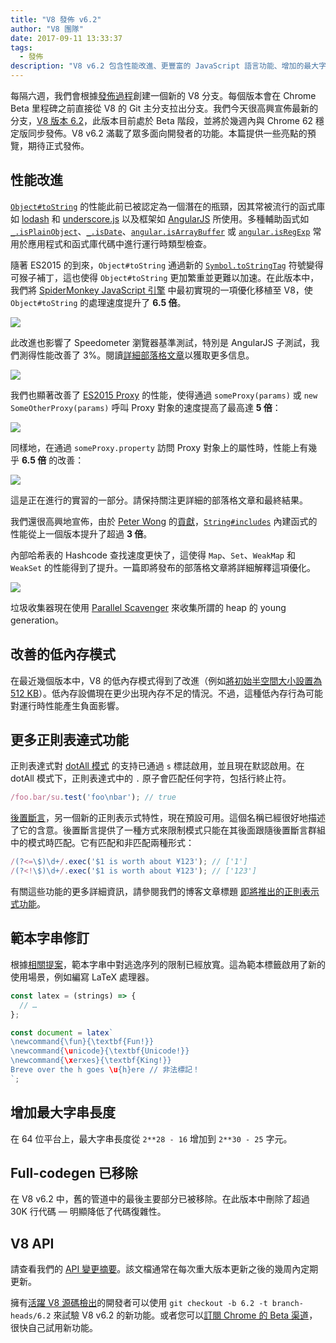 ```yaml
---
title: "V8 發佈 v6.2"
author: "V8 團隊"
date: 2017-09-11 13:33:37
tags:
  - 發佈
description: "V8 v6.2 包含性能改進、更豐富的 JavaScript 語言功能、增加的最大字串長度等其他特性。"
---
```

每隔六週，我們會根據[發佈過程](/docs/release-process)創建一個新的 V8 分支。每個版本會在 Chrome Beta 里程碑之前直接從 V8 的 Git 主分支拉出分支。我們今天很高興宣佈最新的分支，[V8 版本 6.2](https://chromium.googlesource.com/v8/v8.git/+log/branch-heads/6.2)，此版本目前處於 Beta 階段，並將於幾週內與 Chrome 62 穩定版同步發佈。V8 v6.2 滿載了眾多面向開發者的功能。本篇提供一些亮點的預覽，期待正式發佈。

<!--truncate-->
## 性能改進

[`Object#toString`](https://developer.mozilla.org/en-US/docs/Web/JavaScript/Reference/Global_Objects/Object/toString) 的性能此前已被認定為一個潛在的瓶頸，因其常被流行的函式庫如 [lodash](https://lodash.com/) 和 [underscore.js](http://underscorejs.org/) 以及框架如 [AngularJS](https://angularjs.org/) 所使用。多種輔助函式如 [`_.isPlainObject`](https://github.com/lodash/lodash/blob/6cb3460fcefe66cb96e55b82c6febd2153c992cc/isPlainObject.js#L13-L50)、[`_.isDate`](https://github.com/lodash/lodash/blob/6cb3460fcefe66cb96e55b82c6febd2153c992cc/isDate.js#L8-L25)、[`angular.isArrayBuffer`](https://github.com/angular/angular.js/blob/464dde8bd12d9be8503678ac5752945661e006a5/src/Angular.js#L739-L741) 或 [`angular.isRegExp`](https://github.com/angular/angular.js/blob/464dde8bd12d9be8503678ac5752945661e006a5/src/Angular.js#L680-L689) 常用於應用程式和函式庫代碼中進行運行時類型檢查。

隨著 ES2015 的到來，`Object#toString` 通過新的 [`Symbol.toStringTag`](https://developer.mozilla.org/en-US/docs/Web/JavaScript/Reference/Global_Objects/Symbol/toStringTag) 符號變得可猴子補丁，這也使得 `Object#toString` 更加繁重並更難以加速。在此版本中，我們將 [SpiderMonkey JavaScript 引擎](https://bugzilla.mozilla.org/show_bug.cgi?id=1369042#c0) 中最初實現的一項優化移植至 V8，使 `Object#toString` 的處理速度提升了 **6.5 倍**。

![](/_img/v8-release-62/perf.svg)

此改進也影響了 Speedometer 瀏覽器基準測試，特別是 AngularJS 子測試，我們測得性能改善了 3%。閱讀[詳細部落格文章](https://ponyfoo.com/articles/investigating-performance-object-prototype-to-string-es2015)以獲取更多信息。

![](/_img/v8-release-62/speedometer.svg)

我們也顯著改善了 [ES2015 Proxy](https://developer.mozilla.org/en-US/docs/Web/JavaScript/Reference/Global_Objects/Proxy) 的性能，使得通過 `someProxy(params)` 或 `new SomeOtherProxy(params)` 呼叫 Proxy 對象的速度提高了最高達 **5 倍**：

![](/_img/v8-release-62/proxy-call-construct.svg)

同樣地，在通過 `someProxy.property` 訪問 Proxy 對象上的屬性時，性能上有幾乎 **6.5 倍** 的改善：

![](/_img/v8-release-62/proxy-property.svg)

這是正在進行的實習的一部分。請保持關注更詳細的部落格文章和最終結果。

我們還很高興地宣佈，由於 [Peter Wong](https://twitter.com/peterwmwong) 的[貢獻](https://chromium-review.googlesource.com/c/v8/v8/+/620150)，[`String#includes`](https://developer.mozilla.org/en-US/docs/Web/JavaScript/Reference/Global_Objects/String/includes) 內建函式的性能從上一個版本提升了超過 **3 倍**。

內部哈希表的 Hashcode 查找速度更快了，這使得 `Map`、`Set`、`WeakMap` 和 `WeakSet` 的性能得到了提升。一篇即將發布的部落格文章將詳細解釋這項優化。

![](/_img/v8-release-62/hashcode-lookups.png)

垃圾收集器現在使用 [Parallel Scavenger](https://bugs.chromium.org/p/chromium/issues/detail?id=738865) 來收集所謂的 heap 的 young generation。

## 改善的低內存模式

在最近幾個版本中，V8 的低內存模式得到了改進（例如[將初始半空間大小設置為 512 KB](https://chromium-review.googlesource.com/c/v8/v8/+/594387)）。低內存設備現在更少出現內存不足的情況。不過，這種低內存行為可能對運行時性能產生負面影響。

## 更多正則表達式功能

正則表達式對 [dotAll 模式](https://github.com/tc39/proposal-regexp-dotall-flag) 的支持已通過 `s` 標誌啟用，並且現在默認啟用。在 dotAll 模式下，正則表達式中的 `.` 原子會匹配任何字符，包括行終止符。

```js
/foo.bar/su.test('foo\nbar'); // true
```

[後置斷言](https://github.com/tc39/proposal-regexp-lookbehind)，另一個新的正則表示式特性，現在預設可用。這個名稱已經很好地描述了它的含意。後置斷言提供了一種方式來限制模式只能在其後面跟隨後置斷言群組中的模式時匹配。它有匹配和非匹配兩種形式：

```js
/(?<=\$)\d+/.exec('$1 is worth about ¥123'); // ['1']
/(?<!\$)\d+/.exec('$1 is worth about ¥123'); // ['123']
```

有關這些功能的更多詳細資訊，請參閱我們的博客文章標題 [即將推出的正則表示式功能](https://developers.google.com/web/updates/2017/07/upcoming-regexp-features)。

## 範本字串修訂

根據[相關提案](https://tc39.es/proposal-template-literal-revision/)，範本字串中對逃逸序列的限制已經放寬。這為範本標籤啟用了新的使用場景，例如編寫 LaTeX 處理器。

```js
const latex = (strings) => {
  // …
};

const document = latex`
\newcommand{\fun}{\textbf{Fun!}}
\newcommand{\unicode}{\textbf{Unicode!}}
\newcommand{\xerxes}{\textbf{King!}}
Breve over the h goes \u{h}ere // 非法標記！
`;
```

## 增加最大字串長度

在 64 位平台上，最大字串長度從 `2**28 - 16` 增加到 `2**30 - 25` 字元。

## Full-codegen 已移除

在 V8 v6.2 中，舊的管道中的最後主要部分已被移除。在此版本中刪除了超過 30K 行代碼 — 明顯降低了代碼復雜性。

## V8 API

請查看我們的 [API 變更摘要](https://docs.google.com/document/d/1g8JFi8T_oAE_7uAri7Njtig7fKaPDfotU6huOa1alds/edit)。該文檔通常在每次重大版本更新之後的幾周內定期更新。

擁有[活躍 V8 源碼檢出](/docs/source-code#using-git)的開發者可以使用 `git checkout -b 6.2 -t branch-heads/6.2` 來試驗 V8 v6.2 的新功能。或者您可以[訂閱 Chrome 的 Beta 渠道](https://www.google.com/chrome/browser/beta.html)，很快自己試用新功能。
